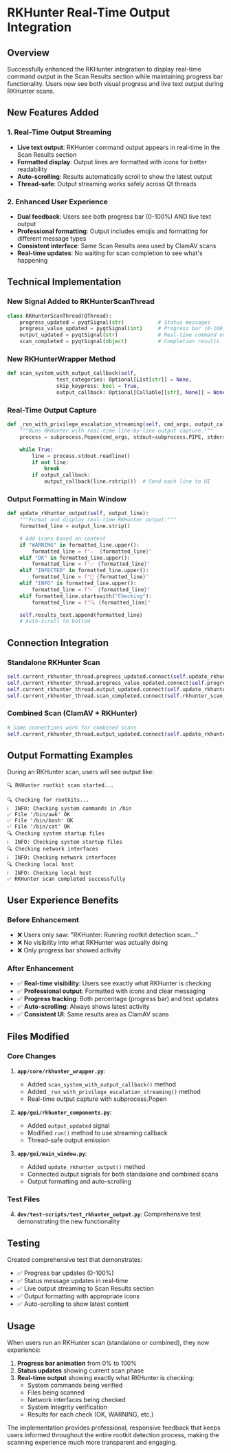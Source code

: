 # RKHunter Real-Time Output Integration

## Overview
Successfully enhanced the RKHunter integration to display real-time command output in the Scan Results section while maintaining progress bar functionality. Users now see both visual progress and live text output during RKHunter scans.

## New Features Added

### 1. Real-Time Output Streaming
- **Live text output**: RKHunter command output appears in real-time in the Scan Results section
- **Formatted display**: Output lines are formatted with icons for better readability
- **Auto-scrolling**: Results automatically scroll to show the latest output
- **Thread-safe**: Output streaming works safely across Qt threads

### 2. Enhanced User Experience
- **Dual feedback**: Users see both progress bar (0-100%) AND live text output
- **Professional formatting**: Output includes emojis and formatting for different message types
- **Consistent interface**: Same Scan Results area used by ClamAV scans
- **Real-time updates**: No waiting for scan completion to see what's happening

## Technical Implementation

### New Signal Added to RKHunterScanThread
```python
class RKHunterScanThread(QThread):
    progress_updated = pyqtSignal(str)           # Status messages
    progress_value_updated = pyqtSignal(int)     # Progress bar (0-100)
    output_updated = pyqtSignal(str)             # Real-time command output  ← NEW
    scan_completed = pyqtSignal(object)          # Completion results
```

### New RKHunterWrapper Method
```python
def scan_system_with_output_callback(self,
                test_categories: Optional[List[str]] = None,
                skip_keypress: bool = True,
                output_callback: Optional[Callable[[str], None]] = None) -> RKHunterScanResult:
```

### Real-Time Output Capture
```python
def _run_with_privilege_escalation_streaming(self, cmd_args, output_callback, timeout):
    """Runs RKHunter with real-time line-by-line output capture."""
    process = subprocess.Popen(cmd_args, stdout=subprocess.PIPE, stderr=subprocess.STDOUT, text=True, bufsize=1)

    while True:
        line = process.stdout.readline()
        if not line:
            break
        if output_callback:
            output_callback(line.rstrip())  # Send each line to UI
```

### Output Formatting in Main Window
```python
def update_rkhunter_output(self, output_line):
    """Format and display real-time RKHunter output."""
    formatted_line = output_line.strip()

    # Add icons based on content
    if "WARNING" in formatted_line.upper():
        formatted_line = f"⚠️  {formatted_line}"
    elif "OK" in formatted_line.upper():
        formatted_line = f"✅ {formatted_line}"
    elif "INFECTED" in formatted_line.upper():
        formatted_line = f"🚨 {formatted_line}"
    elif "INFO" in formatted_line.upper():
        formatted_line = f"ℹ️  {formatted_line}"
    elif formatted_line.startswith("Checking"):
        formatted_line = f"🔍 {formatted_line}"

    self.results_text.append(formatted_line)
    # Auto-scroll to bottom
```

## Connection Integration

### Standalone RKHunter Scan
```python
self.current_rkhunter_thread.progress_updated.connect(self.update_rkhunter_progress)
self.current_rkhunter_thread.progress_value_updated.connect(self.progress_bar.setValue)
self.current_rkhunter_thread.output_updated.connect(self.update_rkhunter_output)  ← NEW
self.current_rkhunter_thread.scan_completed.connect(self.rkhunter_scan_completed)
```

### Combined Scan (ClamAV + RKHunter)
```python
# Same connections work for combined scans
self.current_rkhunter_thread.output_updated.connect(self.update_rkhunter_output)  ← NEW
```

## Output Formatting Examples

During an RKHunter scan, users will see output like:

```
🔍 RKHunter rootkit scan started...

🔍 Checking for rootkits...
ℹ️  INFO: Checking system commands in /bin
✅ File '/bin/awk' OK
✅ File '/bin/bash' OK
✅ File '/bin/cat' OK
🔍 Checking system startup files
ℹ️  INFO: Checking system startup files
🔍 Checking network interfaces
ℹ️  INFO: Checking network interfaces
🔍 Checking local host
ℹ️  INFO: Checking local host
✅ RKHunter scan completed successfully
```

## User Experience Benefits

### Before Enhancement
- ❌ Users only saw: "RKHunter: Running rootkit detection scan..."
- ❌ No visibility into what RKHunter was actually doing
- ❌ Only progress bar showed activity

### After Enhancement
- ✅ **Real-time visibility**: Users see exactly what RKHunter is checking
- ✅ **Professional output**: Formatted with icons and clear messaging
- ✅ **Progress tracking**: Both percentage (progress bar) and text updates
- ✅ **Auto-scrolling**: Always shows latest activity
- ✅ **Consistent UI**: Same results area as ClamAV scans

## Files Modified

### Core Changes
1. **`app/core/rkhunter_wrapper.py`**:
   - Added `scan_system_with_output_callback()` method
   - Added `_run_with_privilege_escalation_streaming()` method
   - Real-time output capture with subprocess.Popen

2. **`app/gui/rkhunter_components.py`**:
   - Added `output_updated` signal
   - Modified `run()` method to use streaming callback
   - Thread-safe output emission

3. **`app/gui/main_window.py`**:
   - Added `update_rkhunter_output()` method
   - Connected output signals for both standalone and combined scans
   - Output formatting and auto-scrolling

### Test Files
4. **`dev/test-scripts/test_rkhunter_output.py`**: Comprehensive test demonstrating the new functionality

## Testing

Created comprehensive test that demonstrates:
- ✅ Progress bar updates (0-100%)
- ✅ Status message updates in real-time
- ✅ Live output streaming to Scan Results section
- ✅ Output formatting with appropriate icons
- ✅ Auto-scrolling to show latest content

## Usage

When users run an RKHunter scan (standalone or combined), they now experience:

1. **Progress bar animation** from 0% to 100%
2. **Status updates** showing current scan phase
3. **Real-time output** showing exactly what RKHunter is checking:
   - System commands being verified
   - Files being scanned
   - Network interfaces being checked
   - System integrity verification
   - Results for each check (OK, WARNING, etc.)

The implementation provides professional, responsive feedback that keeps users informed throughout the entire rootkit detection process, making the scanning experience much more transparent and engaging.
